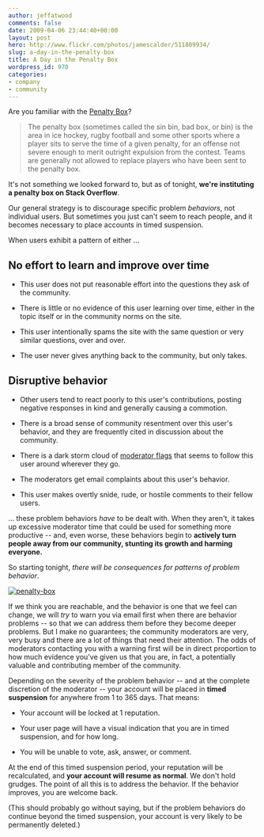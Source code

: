 ```yaml
---
author: jeffatwood
comments: false
date: 2009-04-06 23:44:40+00:00
layout: post
hero: http://www.flickr.com/photos/jamescalder/511809934/
slug: a-day-in-the-penalty-box
title: A Day in the Penalty Box
wordpress_id: 970
categories:
- company
- community
---
```



Are you familiar with the [Penalty Box](http://en.wikipedia.org/wiki/Penalty_box)?





<blockquote>
The penalty box (sometimes called the sin bin, bad box, or bin) is the area in ice hockey, rugby football and some other sports where a player sits to serve the time of a given penalty, for an offense not severe enough to merit outright expulsion from the contest. Teams are generally not allowed to replace players who have been sent to the penalty box.
</blockquote>





It's not something we looked forward to, but as of tonight, **we're instituting a penalty box on Stack Overflow**.



Our general strategy is to discourage specific problem _behaviors_, not individual users. But sometimes you just can't seem to reach people, and it becomes necessary to place accounts in timed suspension.



When users exhibit a pattern of either ...





## No effort to learn and improve over time






  * This user does not put reasonable effort into the questions they ask of the community.

  * There is little or no evidence of this user learning over time, either in the topic itself or in the community norms on the site.

  * This user intentionally spams the site with the same question or very similar questions, over and over.

  * The user never gives anything back to the community, but only takes.






## Disruptive behavior









  * Other users tend to react poorly to this user's contributions, posting negative responses in kind and generally causing a commotion.

  * There is a broad sense of community resentment over this user's behavior, and they are frequently cited in discussion about the community.

  * There is a dark storm cloud of [moderator flags](http://blog.stackoverflow.com/2011/01/improved-flagging/) that seems to follow this user around wherever they go.

  * The moderators get email complaints about this user's behavior.

  * This user makes overtly snide, rude, or hostile comments to their fellow users.




… these problem behaviors _have_ to be dealt with. When they aren't, it takes up excessive moderator time that could be used for something more productive -- and, even worse, these behaviors begin to **actively turn people away from our community, stunting its growth and harming everyone.**



So starting tonight, _there will be consequences for patterns of problem behavior_. 



[![penalty-box](http://blog.stackoverflow.com/wp-content/uploads/penalty-box.jpg)](http://www.flickr.com/photos/jamescalder/511809934/)



If we think you are reachable, and the behavior is one that we feel can change, we will _try_ to warn you via email first when there are behavior problems -- so that we can address them before they become deeper problems. But I make no guarantees; the community moderators are very, very busy and there are a lot of things that need their attention. The odds of moderators contacting you with a warning first will be in direct proportion to how much evidence you've given us that you are, in fact, a potentially valuable and contributing member of the community.



Depending on the severity of the problem behavior -- and at the complete discretion of the moderator -- your account will be placed in **timed suspension** for anywhere from 1 to 365 days. That means:







  * Your account will be locked at 1 reputation.

  * Your user page will have a visual indication that you are in timed suspension, and for how long.

  * You will be unable to vote, ask, answer, or comment.




At the end of this timed suspension period, your reputation will be recalculated, and **your account will resume as normal**. We don't hold grudges. The point of all this is to address the behavior. If the behavior improves, you are welcome back. 



(This should probably go without saying, but if the problem behaviors do continue beyond the timed suspension, your account is very likely to be permanently deleted.)

